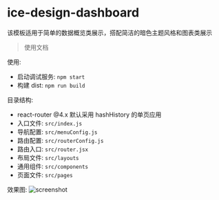 # ice-design-dashboard

该模板适用于简单的数据概览类展示，搭配简洁的暗色主题风格和图表类展示

> 使用文档

使用:

- 启动调试服务: `npm start`
- 构建 dist: `npm run build`

目录结构:

- react-router @4.x 默认采用 hashHistory 的单页应用
- 入口文件: `src/index.js`
- 导航配置: `src/menuConfig.js`
- 路由配置: `src/routerConfig.js`
- 路由入口: `src/router.jsx`
- 布局文件: `src/layouts`
- 通用组件: `src/components`
- 页面文件: `src/pages`

效果图:
![screenshot](https://img.alicdn.com/tfs/TB1leZkDntYBeNjy1XdXXXXyVXa-2840-1596.png)
